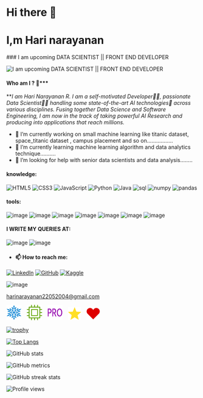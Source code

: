 <h1 align="centre"> Hi there 👋</h1>
<h1>I,m Hari narayanan</h1>
 ### I am upcoming DATA SCIENTIST || FRONT END DEVELOPER 

![I am upcoming DATA SCIENTIST || FRONT END DEVELOPER ](https://blog.imarticus.org/wp-content/uploads/2020/09/rt.gif)

#### Who am I ? 🤔***


***I am Hari Narayanan R. I am a self-motivated Developer👨‍💻, passionate Data Scientist👨‍🔬 handling some state-of-the-art AI technologies🌟 across various disciplines. Fusing together Data Science and Software Engineering, I am now in the track of taking powerful AI Research and producing into applications that reach millions.*

- 🔭 I’m currently working on small  machine learning like titanic dataset, space_titanic dataset , campus placement and so on.................
- 🌱 I’m currently learning  machine learning algorithm and data analytics technique..........
- 🤔 I’m looking for help with senior data scientists and data analysis........


#### knowledge:
![HTML5](https://img.shields.io/badge/html5-%23E34F26.svg?style=for-the-badge&logo=html5&logoColor=white)
![CSS3](https://img.shields.io/badge/css3-%231572B6.svg?style=for-the-badge&logo=css3&logoColor=white)
![JavaScript](https://img.shields.io/badge/javascript-%23323330.svg?style=for-the-badge&logo=javascript&logoColor=%23F7DF1E)
![Python](https://img.shields.io/badge/python-3670A0?style=for-the-badge&logo=python&logoColor=ffdd54)
![Java](https://img.shields.io/badge/java-%23ED8B00.svg?style=for-the-badge&logo=java&logoColor=white)
![sql](https://user-images.githubusercontent.com/117098032/211061175-ad012d37-5cee-481f-a00e-ffdf94070ea1.png)
![numpy](https://user-images.githubusercontent.com/117098032/211061305-ef9c59f1-a9d7-448d-b4d0-c0ada831c518.png)
![pandas](https://user-images.githubusercontent.com/117098032/211061367-27e1c80e-b140-45c2-baf4-1e12f95fa285.png)



#### tools:
![image](https://user-images.githubusercontent.com/117098032/211061822-501f72a3-c200-4f60-9888-b3bf172e4b91.png)
![image](https://user-images.githubusercontent.com/117098032/211061887-96db0e83-a8ca-40e8-bbf5-67559372dcd2.png)
![image](https://user-images.githubusercontent.com/117098032/211061920-d836c507-d6c2-4393-bd6f-37ef2924c091.png)
![image](https://user-images.githubusercontent.com/117098032/211061957-8c99a407-c0d2-4a1c-83d6-b9db95ac771c.png)
![image](https://user-images.githubusercontent.com/117098032/211061995-4f9e1e3c-8ca2-487b-9bd5-245b641a572f.png)
![image](https://user-images.githubusercontent.com/117098032/211062043-afc75104-ef4c-43c6-9dcf-ea8234101e53.png)
![image](https://user-images.githubusercontent.com/117098032/211062084-16ff11ef-5c3f-498c-87ec-ebd8bd950fa3.png)



#### I WRITE MY QUERIES AT:
![image](https://user-images.githubusercontent.com/117098032/211062207-69a8dcb7-d1da-4a19-8c7a-aeee8a128e34.png)
![image](https://user-images.githubusercontent.com/117098032/211062242-a271660c-631b-47ce-b14d-fa689f565b78.png)




- #### 📫 How to reach me:
[![LinkedIn](https://img.shields.io/badge/linkedin-%230077B5.svg?style=for-the-badge&logo=linkedin&logoColor=white)](www.linkedin.com/in/hari-narayanan-8bb040229)
[![GitHub](https://img.shields.io/badge/github-%23121011.svg?style=for-the-badge&logo=github&logoColor=white)](https://github.com/hari22offical)
[![Kaggle](https://img.shields.io/badge/Kaggle-035a7d?style=for-the-badge&logo=kaggle&logoColor=white)](https://www.kaggle.com/harinarayanan22/account)

![image](https://user-images.githubusercontent.com/117098032/211065777-7ec4dc03-8d9b-407b-aac4-a0e31a8c7cf9.png)




harinarayanan22052004@gmail.com




<a href='https://archiveprogram.github.com/'><img src='https://raw.githubusercontent.com/acervenky/animated-github-badges/master/assets/acbadge.gif' width='40' height='40'></a> <a href='https://docs.github.com/en/developers'><img src='https://raw.githubusercontent.com/acervenky/animated-github-badges/master/assets/devbadge.gif' width='40' height='40'></a> <a href='https://github.com/pricing'><img src='https://raw.githubusercontent.com/acervenky/animated-github-badges/master/assets/pro.gif' width='40' height='40'></a> <a href='https://stars.github.com/'><img src='https://raw.githubusercontent.com/acervenky/animated-github-badges/master/assets/starbadge.gif' width='35' height='35'></a> <a href='https://docs.github.com/en/github/supporting-the-open-source-community-with-github-sponsors'><img src='https://raw.githubusercontent.com/acervenky/animated-github-badges/master/assets/sponsorbadge.gif' width='35' height='35'></a> 

[![trophy](https://github-profile-trophy.vercel.app/?username=hari22offical)](https://github.com/ryo-ma/github-profile-trophy)

[![Top Langs](https://github-readme-stats.vercel.app/api/top-langs/?username=hari22offical)](https://github.com/anuraghazra/github-readme-stats)

![GitHub stats](https://github-readme-stats.vercel.app/api?username=hari22offical&show_icons=true&count_private=true)  
  

![GitHub metrics](https://metrics.lecoq.io/hari22offical)  

![GitHub streak stats](https://streak-stats.demolab.com/?user=hari22offical)  

![Profile views](https://gpvc.arturio.dev/hari22offical)  
